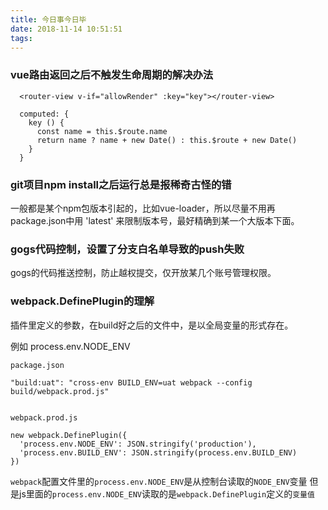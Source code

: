```yaml
---
title: 今日事今日毕
date: 2018-11-14 10:51:51
tags:
---
```


### vue路由返回之后不触发生命周期的解决办法

```
  <router-view v-if="allowRender" :key="key"></router-view>

  computed: {
    key () {
      const name = this.$route.name
      return name ? name + new Date() : this.$route + new Date()
    }
  }
```

### git项目npm install之后运行总是报稀奇古怪的错

一般都是某个npm包版本引起的，比如vue-loader，所以尽量不用再package.json中用 'latest' 来限制版本号，最好精确到某一个大版本下面。


### gogs代码控制，设置了分支白名单导致的push失败

gogs的代码推送控制，防止越权提交，仅开放某几个账号管理权限。

### webpack.DefinePlugin的理解

插件里定义的参数，在build好之后的文件中，是以全局变量的形式存在。

例如 process.env.NODE_ENV

```
package.json

"build:uat": "cross-env BUILD_ENV=uat webpack --config build/webpack.prod.js"


webpack.prod.js

new webpack.DefinePlugin({
  'process.env.NODE_ENV': JSON.stringify('production'),
  'process.env.BUILD_ENV': JSON.stringify(process.env.BUILD_ENV)
})
```

`webpack`配置文件里的`process.env.NODE_ENV`是从控制台读取的`NODE_ENV`变量
但是js里面的`process.env.NODE_ENV`读取的是`webpack.DefinePlugin`定义的`变量值`
